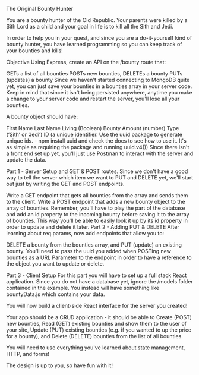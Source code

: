 The Original Bounty Hunter

You are a bounty hunter of the Old Republic. Your parents were killed by a Sith Lord as a child and your goal in life is to kill all the Sith and Jedi.

In order to help you in your quest, and since you are a do-it-yourself kind of bounty hunter, you have learned programming so you can keep track of your bounties and kills!

Objective
Using Express, create an API on the /bounty route that:

GETs a list of all bounties
POSTs new bounties,
DELETEs a bounty
PUTs (updates) a bounty
Since we haven't started connecting to MongoDB quite yet, you can just save your bounties in a bounties array in your server code. Keep in mind that since it isn't being persisted anywhere, anytime you make a change to your server code and restart the server, you'll lose all your bounties.

A bounty object should have:

First Name
Last Name
Living (Boolean)
Bounty Amount (number)
Type (‘Sith’ or ‘Jedi’)
ID (a unique identifier. Use the uuid package to generate unique ids. - npm install uuid and check the docs to see how to use it. It's as simple as requiring the package and running uuid.v4())
Since there isn't a front end set up yet, you'll just use Postman to interact with the server and update the data.

Part 1 - Server Setup and GET & POST routes.
Since we don't have a good way to tell the server which item we want to PUT and  DELETE yet, we'll start out just by writing the GET and POST endpoints.

Write a GET endpoint that gets all bounties from the array and sends them to the client.
Write a POST endpoint that adds a new bounty object to the array of bounties.
Remember, you'll have to play the part of the database and add an id property to the incoming bounty before saving it to the array of bounties. This way you'll be able to easily look it up by its id property in order to update and delete it later.
Part 2 - Adding PUT & DELETE
After learning about req.params, now add endpoints that allow you to:

DELETE a bounty from the bounties array, and
PUT (update) an existing bounty.
You'll need to pass the uuid you added when POSTing new bounties as a URL Parameter to the endpoint in order to have a reference to the object you want to update or delete.

Part 3 - Client Setup
For this part you will have to set up a full stack React application. Since you do not have a database yet, ignore the /models folder contained in the example. You instead will have something like bountyData.js which contains your data.

You will now build a client-side React interface for the server you created!

Your app should be a CRUD application - it should be able to Create (POST) new bounties, Read (GET) existing bounties and show them to the user of your site, Update (PUT) existing bounties (e.g. if you wanted to up the price for a bounty), and Delete (DELETE) bounties from the list of all bounties.

You will need to use everything you've learned about state management, HTTP, and forms!

The design is up to you, so have fun with it!